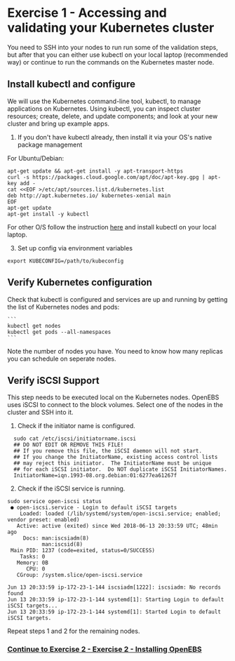 # Exercise 1 - Accessing and validating your Kubernetes cluster

You need to SSH into your nodes to run run some of the validation steps, but after that you can either use kubectl on your local laptop (recommended way) or continue to run the commands on the Kubernetes master node.  

## Install kubectl and configure 

We will use the Kubernetes command-line tool, kubectl, to manage applications on Kubernetes. Using kubectl, you can inspect cluster resources; create, delete, and update components; and look at your new cluster and bring up example apps.

1. If you don't have kubectl already, then install it via your OS's native package management

For Ubuntu/Debian:

```
apt-get update && apt-get install -y apt-transport-https
curl -s https://packages.cloud.google.com/apt/doc/apt-key.gpg | apt-key add -
cat <<EOF >/etc/apt/sources.list.d/kubernetes.list
deb http://apt.kubernetes.io/ kubernetes-xenial main
EOF
apt-get update
apt-get install -y kubectl
```

For other O/S follow the instruction [here](https://kubernetes.io/docs/tasks/tools/install-kubectl/#install-kubectl) and install kubectl on your local laptop. 

3. Set up config via environment variables

```
export KUBECONFIG=/path/to/kubeconfig
```

## Verify Kubernetes configuration
Check that kubectl is configured and services are up and running by getting the list of Kubernetes nodes and pods:

    ```
    kubectl get nodes
    kubectl get pods --all-namespaces
    ```
Note the number of nodes you have. You need to know how many replicas you can schedule on seperate nodes.  

## Verify iSCSI Support

This step needs to be executed local on the Kubernetes nodes. OpenEBS uses iSCSI to connect to the block volumes. Select one of the nodes in the cluster and SSH into it.

1. Check if the initiator name is configured.

```
  sudo cat /etc/iscsi/initiatorname.iscsi
  ## DO NOT EDIT OR REMOVE THIS FILE!
  ## If you remove this file, the iSCSI daemon will not start.
  ## If you change the InitiatorName, existing access control lists
  ## may reject this initiator.  The InitiatorName must be unique
  ## for each iSCSI initiator.  Do NOT duplicate iSCSI InitiatorNames.
  InitiatorName=iqn.1993-08.org.debian:01:6277ea61267f
```

2. Check if the iSCSI service is running.
```
sudo service open-iscsi status
 ● open-iscsi.service - Login to default iSCSI targets
    Loaded: loaded (/lib/systemd/system/open-iscsi.service; enabled; vendor preset: enabled)
   Active: active (exited) since Wed 2018-06-13 20:33:59 UTC; 48min ago
     Docs: man:iscsiadm(8)
           man:iscsid(8)
 Main PID: 1237 (code=exited, status=0/SUCCESS)
    Tasks: 0
   Memory: 0B
      CPU: 0
   CGroup: /system.slice/open-iscsi.service

Jun 13 20:33:59 ip-172-23-1-144 iscsiadm[1222]: iscsiadm: No records found
Jun 13 20:33:59 ip-172-23-1-144 systemd[1]: Starting Login to default iSCSI targets...
Jun 13 20:33:59 ip-172-23-1-144 systemd[1]: Started Login to default iSCSI targets.
```

Repeat steps 1 and 2 for the remaining nodes.
   
### [Continue to Exercise 2 - Exercise 2 - Installing OpenEBS](../exercise-2/README.md)
